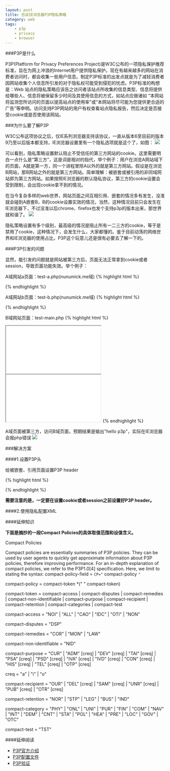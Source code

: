 ```yaml
---
layout: post
title: 也谈IE浏览器P3P隐私策略
category: web
tags:
    - p3p
    - privacy
    - browser
---
```


###P3P是什么

P3P(Platform for Privacy Preferences Project)是W3C公布的一项隐私保护推荐标准，旨在为网上冲浪的Internet用户提供隐私保护。现在有越来越多的网站在消费者访问时，都会收集一些用户信息。制定P3P标准的出发点就是为了减轻消费者因网站收集个人信息所引发的对于隐私权可能受到侵犯的忧虑。P3P标准的构想是：Web 站点的隐私策略应该告之访问者该站点所收集的信息类型、信息将提供给哪些人、信息将被保留多少时间及其使用信息的方式，如站点应做诸如 “本网站将监测您所访问的页面以提高站点的使用率”或“本网站将尽可能为您提供更合适的广告”等申明。访问支持P3P网站的用户有权查看站点隐私报告，然后决定是否接受cookie或是否使用该网站。

###为什么要了解P3P

W3C公布这项协议之后，仅IE系列浏览器支持该协议，一直从版本6至目前的版本9乃至以后版本都支持，IE浏览器设置里有一个隐私选项就是这个了，如图：
<img src="http://nunumick.me/blog/usr/uploads/2011/11/3916672175.png" />

可以看到，隐私策略设置默认阻止不受信任的第三方网站的cookie。这里需要明白一点什么是“第三方”，这是词是相对的指代，举个例子：用户在浏览A网站域下的页面，A就是第一方，同一个进程里除A以外的就是第三方网站。假设是在浏览B网站，那B网站之外的就是第三方网站。简单理解：被嵌套或被引用的非同域网站即为第三方网站。如果按照IE浏览器的默认隐私协议，第三方的cookie设置会受到限制，会出现cookie拿不到的情况。

在当今复杂多样的web世界，网站页面之间互相引用、嵌套的情况多有发生，没准就会碰到A嵌套B，B的cookie设置实效的情况，当然，这种情况目前只会发生在IE浏览器下，不过没准以后chrome、firefox也发个支持p3p的版本出来，那世界就和谐了。
<img src="http://nunumick.me/blog/usr/uploads/2011/11/747800483.png" />

隐私策略设置有多个级别，最高级的情况是阻止所有一二三方的cookie，等于是禁用了cookie，这种情况下，会发生什么，大家都懂的。鉴于目前动荡的网络世界和IE浏览器的使用占比，P3P这个玩意儿还是很有必要去了解一下的。

###P3P引发的问题

显然，能引发的问题就是网站被第三方后，页面无法正常拿到cookie或者session，导致页面功能失效。举个例子：

A域网站a页面：test-a.php(nunumick.me域)
{% highlight html %}
<?php
    session_start();
    $_SESSION['p3p'] = 'hello p3p';//设置session值
?>
{% endhighlight %}

A域网站b页面：test-b.php(nunumick.me域)
{% highlight html %}
<?php
    session_start();
    echo($_SESSION['p3p']);//打印session
?>
{% endhighlight %}

B域网站页面：test-main.php
{% highlight html %}
<body>
<iframe src="A域a页面URL"></iframe>
<iframe src="A域b页面URL"></iframe>
</body>
{% endhighlight %}

A域页面被第三方，访问B域页面，预期结果是输出"hello p3p"，实际在IE浏览器会报php错误
<img src="http://nunumick.me/blog/usr/uploads/2011/11/2240910256.png" />

###解决方案

####1.设置P3P头

给被嵌套、引用页面设置P3P header

{% highlight html %}
<?php
    @header("P3P: CP='CURa ADMa DEVa PSAo PSDo OUR BUS UNI PUR INT DEM STA PRE COM NAV OTC NOI DSP COR'");
    session_start();
    $_SESSION['p3p'] = 'hello p3p';
?>
{% endhighlight %}

**需要注意的是，一定要在设置cookie或者session之前设置好P3P header。**

####2.使用隐私配置XML

####延伸知识

**下面是摘抄的一段Compact Policies的具体取值范围和设值含义。**


Compact Policies

Compact policies are essentially summaries of P3P policies. They can be used by user agents to quickly get approximate information about P3P policies, therefore improving performance.
For an in-depth explanation of compact policies, we refer to the P3P1.0[4] specification. Here, we limit to stating the syntax:
compact-policy-field = `CP="` compact-policy `"`

compact-policy = compact-token *(" " compact-token)

compact-token = compact-access |
compact-disputes |
compact-remedies |
compact-non-identifiable |
compact-purpose |
compact-recipient |
compact-retention |
compact-categories |
compact-test

compact-access = "NOI" | "ALL" | "CAO" | "IDC" | "OTI" | "NON"

compact-disputes = "DSP"

compact-remedies = "COR" | "MON" | "LAW"

compact-non-identifiable = "NID"

compact-purpose = "CUR" | "ADM" [creq] | "DEV" [creq] | "TAI" [creq] |
"PSA" [creq] | "PSD" [creq] | "IVA" [creq] | "IVD" [creq] |
"CON" [creq] | "HIS" [creq] | "TEL" [creq] | "OTP" [creq]

creq = "a" | "i" | "o"

compact-recipient = "OUR" | "DEL" [creq] | "SAM" [creq] | "UNR" [creq] |
"PUB" [creq] | "OTR" [creq]

compact-retention = "NOR" | "STP" | "LEG" | "BUS" | "IND"

compact-category = "PHY" | "ONL" | "UNI" | "PUR" | "FIN" | "COM" |
"NAV" | "INT" | "DEM" | "CNT" | "STA" | "POL" |
"HEA" | "PRE" | "LOC" | "GOV" | "OTC"

compact-test = "TST"

####延伸阅读

* <a href="http://www.w3.org/P3P/" target="_blank">P3P官方介绍</a>
* <a href="http://www.w3.org/P3P/details.html" target="_blank">P3P配置文件</a>
* <a href="http://www.w3.org/P3P/validator.html" target="_blank">P3P验证</a>

